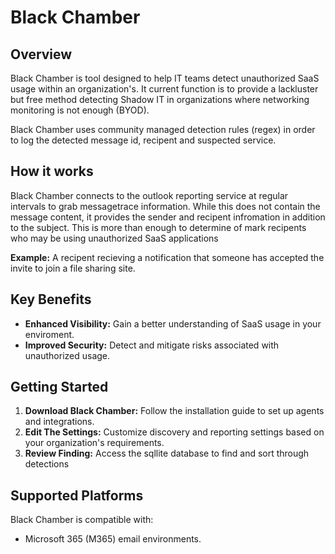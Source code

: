 # Black Chamber

## Overview
Black Chamber is tool designed to help IT teams detect unauthorized SaaS usage within an organization's. It current function is to provide a lackluster but free method detecting Shadow IT in organizations where networking monitoring is not enough (BYOD). 

Black Chamber uses community managed detection rules (regex) in order to log the detected message id, recipent and suspected service.

## How it works

Black Chamber connects to the outlook reporting service at regular intervals to grab messagetrace information. While this does not contain the message content, it provides the sender and recipent infromation in addition to the subject. This is more than enough to determine of mark recipents who may be using unauthorized SaaS applications

**Example:** A recipent recieving a notification that someone has accepted the invite to join a file sharing site.


## Key Benefits

- **Enhanced Visibility:** Gain a better understanding of SaaS usage in your enviroment.
- **Improved Security:** Detect and mitigate risks associated with unauthorized usage.

## Getting Started

1. **Download Black Chamber:** Follow the installation guide to set up agents and integrations.
2. **Edit The Settings:** Customize discovery and reporting settings based on your organization's requirements.
4. **Review Finding:** Access the sqllite database to find and sort through detections

## Supported Platforms
Black Chamber is compatible with:
- Microsoft 365 (M365) email environments.



